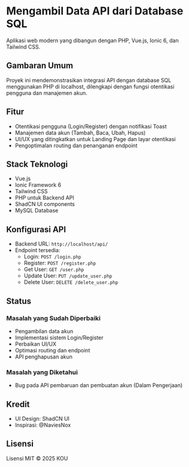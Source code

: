 # Mengambil Data API dari Database SQL

Aplikasi web modern yang dibangun dengan PHP, Vue.js, Ionic 6, dan Tailwind CSS.

## Gambaran Umum
Proyek ini mendemonstrasikan integrasi API dengan database SQL menggunakan PHP di localhost, dilengkapi dengan fungsi otentikasi pengguna dan manajemen akun.

## Fitur
- Otentikasi pengguna (Login/Register) dengan notifikasi Toast
- Manajemen data akun (Tambah, Baca, Ubah, Hapus)
- UI/UX yang ditingkatkan untuk Landing Page dan layar otentikasi
- Pengoptimalan routing dan penanganan endpoint

## Stack Teknologi
- Vue.js
- Ionic Framework 6
- Tailwind CSS
- PHP untuk Backend API
- ShadCN UI components
- MySQL Database

## Konfigurasi API
- Backend URL: `http://localhost/api/`
- Endpoint tersedia:
    - Login: `POST /login.php`
    - Register: `POST /register.php`
    - Get User: `GET /user.php`
    - Update User: `PUT /update_user.php`
    - Delete User: `DELETE /delete_user.php`

## Status
### Masalah yang Sudah Diperbaiki
- Pengambilan data akun
- Implementasi sistem Login/Register
- Perbaikan UI/UX
- Optimasi routing dan endpoint
- API penghapusan akun

### Masalah yang Diketahui
- Bug pada API pembaruan dan pembuatan akun (Dalam Pengerjaan)

## Kredit
- UI Design: ShadCN UI
- Inspirasi: @NaviesNox

## Lisensi
Lisensi MIT © 2025 KOU